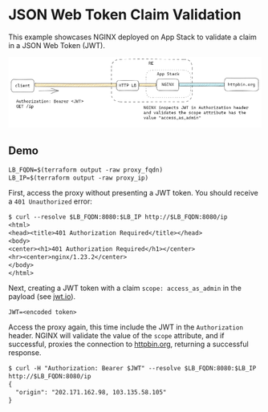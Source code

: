 # JSON Web Token Claim Validation

This example showcases NGINX deployed on App Stack to validate a claim in a JSON Web Token (JWT).

![](./docs/jwt-claim-validation.png)

## Demo

```
LB_FQDN=$(terraform output -raw proxy_fqdn)
LB_IP=$(terraform output -raw proxy_ip)
```

First, access the proxy without presenting a JWT token. You should receive a `401 Unauthorized` error:
```
$ curl --resolve $LB_FQDN:8080:$LB_IP http://$LB_FQDN:8080/ip
<html>
<head><title>401 Authorization Required</title></head>
<body>
<center><h1>401 Authorization Required</h1></center>
<hr><center>nginx/1.23.2</center>
</body>
</html>
```

Next, creating a JWT token with a claim `scope: access_as_admin` in the payload (see [jwt.io](https://jwt.io/)).
```
JWT=<encoded token>
```

Access the proxy again, this time include the JWT in the `Authorization` header. NGINX will validate the value of the `scope` attribute, and if successful, proxies the connection to [httpbin.org](httpbin.org), returning a successful response.
```
$ curl -H "Authorization: Bearer $JWT" --resolve $LB_FQDN:8080:$LB_IP http://$LB_FQDN:8080/ip
{
  "origin": "202.171.162.98, 103.135.58.105"
}
```
